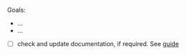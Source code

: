 Goals:

- ...
- ...
- [ ] check and update documentation, if required. See [guide](https://github.com/jina-ai/jina/blob/master/CONTRIBUTING.md#documentation-guidelines)
